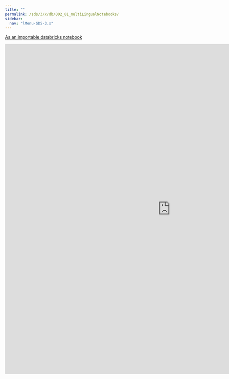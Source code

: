 ```yaml
---
title: ""
permalink: /sds/3/x/db/002_01_multiLingualNotebooks/
sidebar:
  nav: "lMenu-SDS-3.x"
---
```


[As an importable databricks notebook](https://lamastex.github.io/scalable-data-science/sds/3/x/db/002_01_multiLingualNotebooks.html)

<iframe src="https://lamastex.github.io/scalable-data-science/sds/3/x/db/002_01_multiLingualNotebooks.html" width="1080" height="1080" frameborder="0"></iframe>
